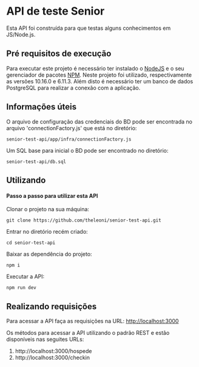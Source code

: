# API de teste Senior
Esta API foi construída para que testas alguns conhecimentos em JS/Node.js.

## Pré requisitos de execução
Para executar este projeto é necessário ter instalado o [NodeJS](https://nodejs.org) e o seu gerenciador de pacotes [NPM](https://www.npmjs.com). Neste projeto foi utilizado, respectivamente as versões 10.16.0 e 6.11.3.
Além disto é necessário ter um banco de dados PostgreSQL para realizar a conexão com a aplicação.

## Informações úteis
O arquivo de configuração das credenciais do BD pode ser encontrada no arquivo 'connectionFactory.js' que está no diretório:
```
senior-test-api/app/infra/connectionFactory.js
```
Um SQL base para inicial o BD pode ser encontrado no diretório:
```
senior-test-api/db.sql
```

## Utilizando
#### Passo a passo para utilizar esta API
Clonar o projeto na sua máquina:
```
git clone https://github.com/theleoni/senior-test-api.git
```
Entrar no diretório recém criado:
```
cd senior-test-api
```
Baixar as dependência do projeto:
```
npm i
```
Executar a API:
```
npm run dev
```

## Realizando requisições
Para acessar a API faça as requisições na URL: [http://localhost:3000](http://localhost:3000)

Os métodos para acessar a API utilizando o padrão REST e estão disponíveis nas seguites URLs:
1. http://localhost:3000/hospede
2. http://localhost:3000/checkin
